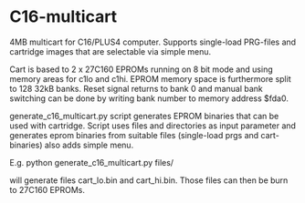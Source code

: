 # C16-multicart
4MB multicart for C16/PLUS4 computer. Supports single-load PRG-files and cartridge images that are selectable via simple menu.

Cart is based to 2 x 27C160 EPROMs running on 8 bit mode and using memory areas for c1lo and c1hi. EPROM memory space is furthermore split to 128 32kB banks. Reset signal returns to bank 0 and manual bank switching can be done by writing bank number to memory address $fda0.

generate_c16_multicart.py script generates EPROM binaries that can be used with cartridge. Script uses files and directories as input parameter and generates eprom binaries from suitable files (single-load prgs and cart-binaries) also adds simple menu.  

E.g.
python generate_c16_multicart.py files/

will generate files cart_lo.bin and cart_hi.bin. Those files can then be burn to 27C160 EPROMs.
